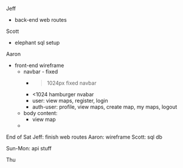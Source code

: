 Jeff
- back-end web routes

Scott
- elephant sql setup

Aaron
- front-end wireframe
  - navbar - fixed
    - >1024px fixed navbar
    - <1024 hamburger nvabar
    - user: view maps, register, login
    - auth-user: profile, view maps, create map, my maps, logout
  - body content:
    - view map
  - 


End of Sat
Jeff: finish web routes
Aaron: wireframe
Scott: sql db

Sun-Mon: api stuff



Thu
